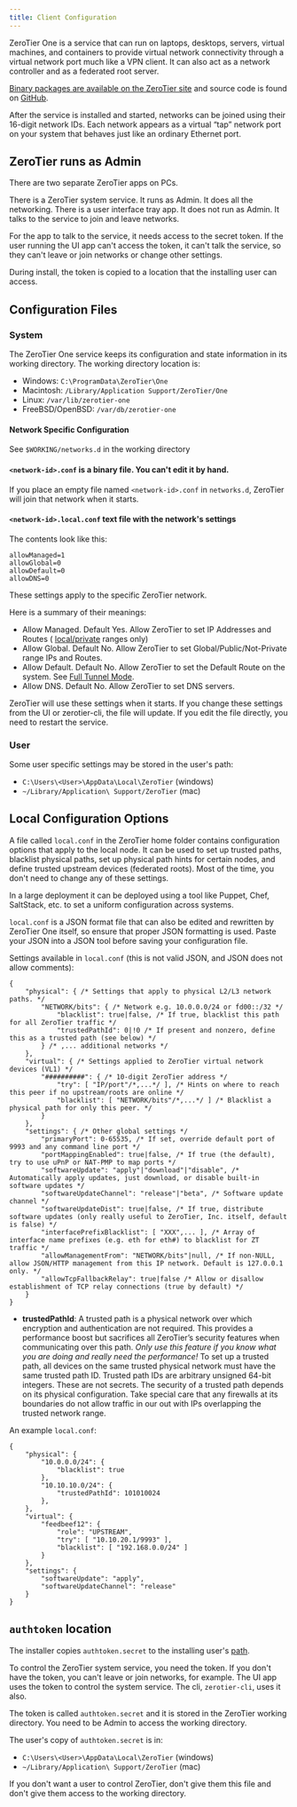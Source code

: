 ```yaml
---
title: Client Configuration
---
```


ZeroTier One is a service that can run on laptops, desktops, servers,
virtual machines, and containers to provide virtual network connectivity
through a virtual network port much like a VPN client. It can also act
as a network controller and as a federated root server.

[Binary packages are available on the ZeroTier
site](https://www.zerotier.com/download.shtml) and source code is found
on [GitHub](https://github.com/zerotier/ZeroTierOne).

After the service is installed and started, networks can be joined using
their 16-digit network IDs. Each network appears as a virtual “tap”
network port on your system that behaves just like an ordinary Ethernet
port.

## ZeroTier runs as Admin

There are two separate ZeroTier apps on PCs.

There is a ZeroTier system service. It runs as Admin. It does all the networking.
There is a user interface tray app. It does not run as Admin. It talks to the service to join and leave networks.

For the app to talk to the service, it needs access to the secret token.
If the user running the UI app can't access the token, it can't talk the service, so they can't leave or join networks or change other settings.

During install, the token is copied to a location that the installing user can access.

## Configuration Files
### System

The ZeroTier One service keeps its configuration and state information
in its working directory. The working directory location is:

-   Windows: `C:\ProgramData\ZeroTier\One`
-   Macintosh: `/Library/Application Support/ZeroTier/One`
-   Linux: `/var/lib/zerotier-one`
-   FreeBSD/OpenBSD: `/var/db/zerotier-one`

#### Network Specific Configuration

See `$WORKING/networks.d` in the working directory
#### `<network-id>.conf` is a binary file. You can't edit it by hand.

If you place an empty file named `<network-id>.conf` in `networks.d`, ZeroTier will join that network when it starts.

#### `<network-id>.local.conf` text file with the network's settings

The contents look like this:

```
allowManaged=1
allowGlobal=0
allowDefault=0
allowDNS=0
```

These settings apply to the specific ZeroTier network.

Here is a summary of their meanings:

- Allow Managed. Default Yes. Allow ZeroTier to set IP Addresses and Routes ( [local/private](https://en.wikipedia.org/wiki/Private_network) ranges only)
- Allow Global. Default No. Allow ZeroTier to set Global/Public/Not-Private range IPs and Routes.
- Allow Default. Default No. Allow ZeroTier to set the Default Route on the system. See [Full Tunnel Mode](https://zerotier.atlassian.net/wiki/spaces/SD/pages/7110693/Overriding+Default+Route+Full+Tunnel+Mode).
- Allow DNS. Default No. Allow ZeroTier to set DNS servers.

ZeroTier will use these settings when it starts. If you change these settings from the UI or zerotier-cli, the file will update. If you edit the file directly, you need to restart the service.

### User
Some user specific settings may be stored in the user's path:

- `C:\Users\<User>\AppData\Local\ZeroTier` (windows)
- `~/Library/Application\ Support/ZeroTier` (mac)

## Local Configuration Options

A file called `local.conf` in the ZeroTier home folder contains
configuration options that apply to the local node. It can be used to
set up trusted paths, blacklist physical paths, set up physical path
hints for certain nodes, and define trusted upstream devices (federated
roots). Most of the time, you don't need to change any of these settings.

In a large deployment it can be deployed using a tool like
Puppet, Chef, SaltStack, etc. to set a uniform configuration across
systems.

`local.conf` is a JSON format file that can also be edited and rewritten
by ZeroTier One itself, so ensure that proper JSON formatting is used. Paste your JSON into a JSON tool before saving your configuration file.

Settings available in `local.conf` (this is not valid JSON, and JSON
does not allow comments):

    {
        "physical": { /* Settings that apply to physical L2/L3 network paths. */
            "NETWORK/bits": { /* Network e.g. 10.0.0.0/24 or fd00::/32 */
                "blacklist": true|false, /* If true, blacklist this path for all ZeroTier traffic */
                "trustedPathId": 0|!0 /* If present and nonzero, define this as a trusted path (see below) */
            } /* ,... additional networks */
        },
        "virtual": { /* Settings applied to ZeroTier virtual network devices (VL1) */
            "##########": { /* 10-digit ZeroTier address */
                "try": [ "IP/port"/*,...*/ ], /* Hints on where to reach this peer if no upstream/roots are online */
                "blacklist": [ "NETWORK/bits"/*,...*/ ] /* Blacklist a physical path for only this peer. */
            }
        },
        "settings": { /* Other global settings */
            "primaryPort": 0-65535, /* If set, override default port of 9993 and any command line port */
            "portMappingEnabled": true|false, /* If true (the default), try to use uPnP or NAT-PMP to map ports */
            "softwareUpdate": "apply"|"download"|"disable", /* Automatically apply updates, just download, or disable built-in software updates */
            "softwareUpdateChannel": "release"|"beta", /* Software update channel */
            "softwareUpdateDist": true|false, /* If true, distribute software updates (only really useful to ZeroTier, Inc. itself, default is false) */
            "interfacePrefixBlacklist": [ "XXX",... ], /* Array of interface name prefixes (e.g. eth for eth#) to blacklist for ZT traffic */
            "allowManagementFrom": "NETWORK/bits"|null, /* If non-NULL, allow JSON/HTTP management from this IP network. Default is 127.0.0.1 only. */
            "allowTcpFallbackRelay": true|false /* Allow or disallow establishment of TCP relay connections (true by default) */
        }
    }

-   **trustedPathId**: A trusted path is a physical network over which
    encryption and authentication are not required. This provides a
    performance boost but sacrifices all ZeroTier’s security features
    when communicating over this path. *Only use this feature if you
    know what you are doing and really need the performance!* To set up
    a trusted path, all devices on the same trusted physical network
    must have the same trusted path ID. Trusted path IDs are arbitrary
    unsigned 64-bit integers. These are not secrets. The security of a
    trusted path depends on its physical configuration. Take special
    care that any firewalls at its boundaries do not allow traffic in
    our out with IPs overlapping the trusted network range.

An example `local.conf`:

    {
        "physical": {
            "10.0.0.0/24": {
                "blacklist": true
            },
            "10.10.10.0/24": {
                "trustedPathId": 101010024
            },
        },
        "virtual": {
            "feedbeef12": {
                "role": "UPSTREAM",
                "try": [ "10.10.20.1/9993" ],
                "blacklist": [ "192.168.0.0/24" ]
            }
        },
        "settings": {
            "softwareUpdate": "apply",
            "softwareUpdateChannel": "release"
        }
    }


## `authtoken` location

The installer copies `authtoken.secret` to the installing user's [path](#user).

To control the ZeroTier system service, you need the token. If you don't have the token, you can't leave or join networks, for example. The UI app uses the token to control the system service. The cli, `zerotier-cli`, uses it also.

The token is called `authtoken.secret` and it is stored in the ZeroTier working directory. You need to be Admin to access the working  directory.

The user's copy of `authtoken.secret` is in:

- `C:\Users\<User>\AppData\Local\ZeroTier` (windows)
- `~/Library/Application\ Support/ZeroTier` (mac)

If you don't want a user to control ZeroTier, don't give them this file and don't give them access to the working directory.

